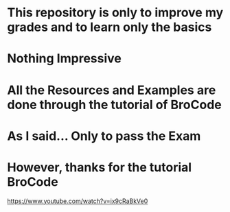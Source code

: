 # This repository is only to improve my grades and to learn only the basics
# Nothing Impressive
# All the Resources and Examples are done through the tutorial of BroCode
# As I said... Only to pass the Exam
# However, thanks for the tutorial BroCode
https://www.youtube.com/watch?v=ix9cRaBkVe0
